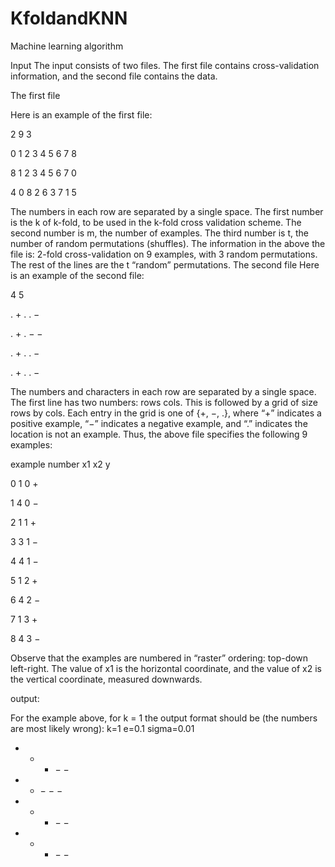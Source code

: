 KfoldandKNN
===========

Machine learning algorithm

Input
The input consists of two files. The first file contains cross-validation information, and the second
file contains the data.

The first file

Here is an example of the first file:

2 9 3

0 1 2 3 4 5 6 7 8

8 1 2 3 4 5 6 7 0

4 0 8 2 6 3 7 1 5

The numbers in each row are separated by a single space. The first number is the k of k-fold, to be
used in the k-fold cross validation scheme. The second number is m, the number of examples. The
third number is t, the number of random permutations (shuffles). The information in the above
the file is: 2-fold cross-validation on 9 examples, with 3 random permutations. The rest of the lines
are the t “random” permutations.
The second file
Here is an example of the second file:

4 5

. + . . −

. + . − −

. + . . −

. + . . −

The numbers and characters in each row are separated by a single space. The first line has two
numbers: rows cols. This is followed by a grid of size rows by cols. Each entry in the grid is one
of {+, −, .}, where “+” indicates a positive example, “−” indicates a negative example, and “.”
indicates the location is not an example. Thus, the above file specifies the following 9 examples:

example number x1 x2 y

0 1 0 +

1 4 0 −

2 1 1 +

3 3 1 −

4 4 1 −

5 1 2 +

6 4 2 −

7 1 3 +

8 4 3 −


Observe that the examples are numbered in “raster” ordering: top-down left-right. The value of x1
is the horizontal coordinate, and the value of x2 is the vertical coordinate, measured downwards.


output:

For the example above, for k = 1 the output format should be (the numbers are most likely wrong):
k=1 e=0.1 sigma=0.01
+ + + − −
+ + − − −
+ + + − −
+ + + − −
